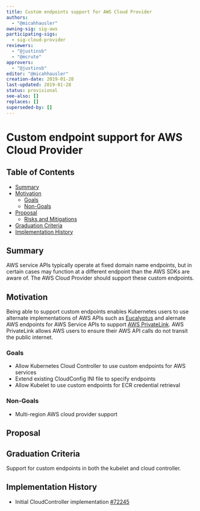 ```yaml
---
title: Custom endpoints support for AWS Cloud Provider
authors:
  - "@micahhausler"
owning-sig: sig-aws
participating-sigs:
  - sig-cloud-provider
reviewers:
  - "@justinsb"
  - "@mcrute"
approvers:
  - "@justinsb"
editor: "@micahhausler"
creation-date: 2019-01-28
last-updated: 2019-01-28
status: provisional
see-also: []
replaces: []
superseded-by: []
---
```


# Custom endpoint support for AWS Cloud Provider

## Table of Contents

* [Summary](#summary)
* [Motivation](#motivation)
    * [Goals](#goals)
    * [Non-Goals](#non-goals)
* [Proposal](#proposal)
    * [Risks and Mitigations](#risks-and-mitigations)
* [Graduation Criteria](#graduation-criteria)
* [Implementation History](#implementation-history)

## Summary

AWS service APIs typically operate at fixed domain name endpoints, but in
certain cases may function at a different endpoint than the AWS SDKs are aware
of. The AWS Cloud Provider should support these custom endpoints.

## Motivation

Being able to support custom endpoints enables Kubernetes users to use alternate
implementations of AWS APIs such as [Eucalyptus][] and alernate AWS endpoints
for AWS Service APIs to support [AWS PrivateLink][]. AWS PrivateLink allows AWS users to
ensure their AWS API calls do not transit the public internet.

[Eucalyptus]: https://www.eucalyptus.cloud/
[AWS PrivateLink]: https://docs.aws.amazon.com/vpc/latest/userguide/vpce-interface.html

### Goals

- Allow Kubernetes Cloud Controller to use custom endpoints for AWS services
- Extend existing CloudConfig INI file to specify endpoints
- Allow Kubelet to use custom endpoints for ECR credential retrieval

### Non-Goals

- Multi-region AWS cloud provider support

## Proposal


## Graduation Criteria

Support for custom endpoints in both the kubelet and cloud controller.

## Implementation History

- Initial CloudController implementation [#72245][]

[#72245]: https://github.com/kubernetes/kubernetes/pull/72245/files
